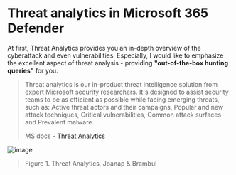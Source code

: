 # Threat analytics in Microsoft 365 Defender
At first, Threat Analytics provides you an in-depth overview of the cyberattack and even vulnerabilities. Especially, I would like to emphasize the excellent aspect of threat analysis - providing **"out-of-the-box hunting queries"** for you.

> Threat analytics is our in-product threat intelligence solution from expert Microsoft security researchers. It's designed to assist security teams to be as efficient as possible while facing emerging threats, such as: Active threat actors and their campaigns, Popular and new attack techniques, Critical vulnerabilities, Common attack surfaces and Prevalent malware. 
> 
> MS docs - [Threat Analytics](https://learn.microsoft.com/en-us/microsoft-365/security/defender/threat-analytics?view=o365-worldwide)

![image](https://user-images.githubusercontent.com/120234772/220131232-9bcdc97c-6382-4219-9a63-b39352d5b480.png)
> Figure 1. Threat Analytics, Joanap & Brambul
